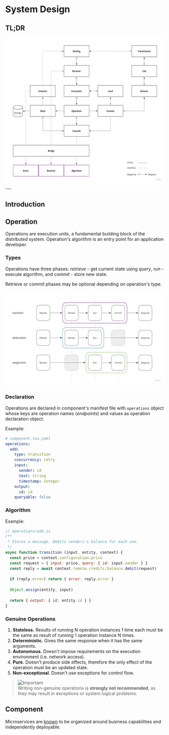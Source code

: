 # System Design

## TL;DR

<a href="https://miro.com/app/board/uXjVOoy0ImU=/?moveToWidget=3458764528920876193&cot=14">
    <picture>
        <source media="(prefers-color-scheme: dark)" srcset="./.design/design-dark.jpg">
        <img alt="4D" width="600" height="466" src="./.design/design-light.jpg">
    </picture>
</a>
---

## Introduction

## Operation

Operations are execution units, a fundamental building block of the distributed system. Operation's
algorithm is an entry point for an application developer.

### Types

Operations have three phases: *retrieve* - get current state using *query*, *run* - execute
algorithm, and *commit* - store new state.

Retrieve or commit phases may be optional depending on operation's type.

<a href="https://miro.com/app/board/uXjVOoy0ImU=/?moveToWidget=3458764528922779666&cot=14">
    <picture>
        <source media="(prefers-color-scheme: dark)" srcset="./.design/operation-dark.jpg">
        <img alt="4D" width="581" height="299" src="./.design/operation-light.jpg">
    </picture>
</a>

### Declaration

Operations are declared in component's manifest file with `operations` object whose keys are
operation names (*endpoints*) and values as operation declaration object.

<dl>
<dt></dt>
<dd></dd>
</dl>

Example:

```yaml
# component.toa.yaml
operations:
  add:
    type: transition
    concurrency: retry
    input:
      sender: id
      text: string
      timestamp: integer
    output:
      id: id
    queryable: false
```

### Algorithm

Example:

```javascript
// operations/add.js
/**
 * Stores a message. Debits senders's balance for each one.
 */
async function transition (input, entity, context) {
  const price = context.configuration.price
  const request = { input: price, query: { id: input.sender } }
  const reply = await context.remote.credits.balance.debit(request)

  if (reply.error) return { error: reply.error }

  Object.assign(entity, input)

  return { output: { id: entity.id } }
}
```

### Genuine Operations

1. **Stateless.** Results of running N operation instances 1 time each must be the same as result of
   running 1 operation instance N times.
2. **Deterministic**. Gives the same response when it has the same arguments.
3. **Autonomous.** Doesn't impose requirements on the execution environment (i.e. network access).
4. **Pure.** Doesn't produce side effects, therefore the only effect of the operation must be an
   updated state.
5. **Non-exceptional**. Doesn't use exceptions for control flow.

> ![Important](https://img.shields.io/badge/Important-red)<br/>
> Writing non-genuine operations is **strongly not recommended**, as they may result in exceptions
> or
> system logical problems.

## Component

Microservices are [known](https://en.wikipedia.org/wiki/Microservices) to be organized around
business capabilities and independently deployable.
